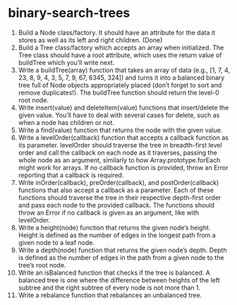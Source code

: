 # binary-search-trees
1. Build a Node class/factory. It should have an attribute for the data it stores as well as its left and right children. (Done)
2. Build a Tree class/factory which accepts an array when initialized. The Tree class should have a root attribute, which uses the return value of buildTree which you’ll write next.
3. Write a buildTree(array) function that takes an array of data (e.g., [1, 7, 4, 23, 8, 9, 4, 3, 5, 7, 9, 67, 6345, 324]) and turns it into a balanced binary tree full of Node objects appropriately placed (don’t forget to sort and remove duplicates!). The buildTree function should return the level-0 root node.
4. Write insert(value) and deleteItem(value) functions that insert/delete the given value. You’ll have to deal with several cases for delete, such as when a node has children or not. 
5. Write a find(value) function that returns the node with the given value.
6. Write a levelOrder(callback) function that accepts a callback function as its parameter. levelOrder should traverse the tree in breadth-first level order and call the callback on each node as it traverses, passing the whole node as an argument, similarly to how Array.prototype.forEach might work for arrays. If no callback function is provided, throw an Error reporting that a callback is required.
7. Write inOrder(callback), preOrder(callback), and postOrder(callback) functions that also accept a callback as a parameter. Each of these functions should traverse the tree in their respective depth-first order and pass each node to the provided callback. The functions should throw an Error if no callback is given as an argument, like with levelOrder.
8. Write a height(node) function that returns the given node’s height. Height is defined as the number of edges in the longest path from a given node to a leaf node.
9. Write a depth(node) function that returns the given node’s depth. Depth is defined as the number of edges in the path from a given node to the tree’s root node.
10. Write an isBalanced function that checks if the tree is balanced. A balanced tree is one where the difference between heights of the left subtree and the right subtree of every node is not more than 1.
11. Write a rebalance function that rebalances an unbalanced tree.